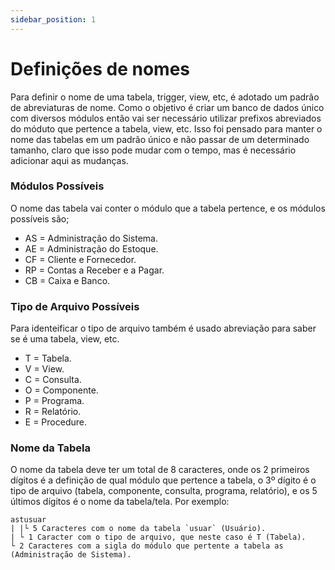 ```yaml
---
sidebar_position: 1
---
```


# Definições de nomes

Para definir o nome de uma tabela, trigger, view, etc, é adotado um padrão de abreviaturas de nome. Como o objetivo é criar um banco de dados único com diversos módulos então vai ser necessário utilizar prefixos abreviados do móduto que pertence a tabela, view, etc. Isso foi pensado para manter o nome das tabelas em um padrão único e não passar de um determinado tamanho, claro que isso pode mudar com o tempo, mas é necessário adicionar aqui as mudanças.


### Módulos Possíveis

O nome das tabela vai conter o módulo que a tabela pertence, e os módulos possíveis são;

* AS = Administração do Sistema.
* AE = Administração do Estoque.
* CF = Cliente e Fornecedor.
* RP = Contas a Receber e a Pagar.
* CB = Caixa e Banco.


### Tipo de Arquivo Possíveis

Para identeificar o tipo de arquivo também é usado abreviação para saber se é uma tabela, view, etc.

* T = Tabela.
* V = View.
* C = Consulta.
* O = Componente.
* P = Programa.
* R = Relatório.
* E = Procedure.


### Nome da Tabela 

O nome da tabela deve ter um total de 8 caracteres, onde os 2 primeiros dígitos é a definição de qual módulo que pertence a tabela, o 3º dígito é o tipo de arquivo (tabela, componente, consulta, programa, relatório), e os 5 últimos dígitos é o nome da tabela/tela. Por exemplo:

```text
astusuar
| |└ 5 Caracteres com o nome da tabela `usuar` (Usuário).
| └ 1 Caracter com o tipo de arquivo, que neste caso é T (Tabela).
└ 2 Caracteres com a sigla do módulo que pertente a tabela as (Administração de Sistema).
```